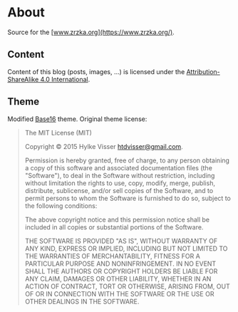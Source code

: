 # About

Source for the [www.zrzka.org](https://www.zrzka.org/).

## Content

Content of this blog (posts, images, ...) is licensed under the
[Attribution-ShareAlike 4.0 International](https://creativecommons.org/licenses/by-sa/4.0/).

## Theme

Modified [Base16](https://github.com/htdvisser/hugo-base16-theme) theme. Original
theme license:

> The MIT License (MIT)
>
> Copyright © 2015 Hylke Visser <htdvisser@gmail.com>.
>
> Permission is hereby granted, free of charge, to any person obtaining a copy
> of this software and associated documentation files (the "Software"), to deal
> in the Software without restriction, including without limitation the rights
> to use, copy, modify, merge, publish, distribute, sublicense, and/or sell
> copies of the Software, and to permit persons to whom the Software is
> furnished to do so, subject to the following conditions:
>
> The above copyright notice and this permission notice shall be included in
> all copies or substantial portions of the Software.
>
> THE SOFTWARE IS PROVIDED "AS IS", WITHOUT WARRANTY OF ANY KIND, EXPRESS OR
> IMPLIED, INCLUDING BUT NOT LIMITED TO THE WARRANTIES OF MERCHANTABILITY,
> FITNESS FOR A PARTICULAR PURPOSE AND NONINFRINGEMENT. IN NO EVENT SHALL THE
> AUTHORS OR COPYRIGHT HOLDERS BE LIABLE FOR ANY CLAIM, DAMAGES OR OTHER
> LIABILITY, WHETHER IN AN ACTION OF CONTRACT, TORT OR OTHERWISE, ARISING FROM,
> OUT OF OR IN CONNECTION WITH THE SOFTWARE OR THE USE OR OTHER DEALINGS IN
> THE SOFTWARE.
